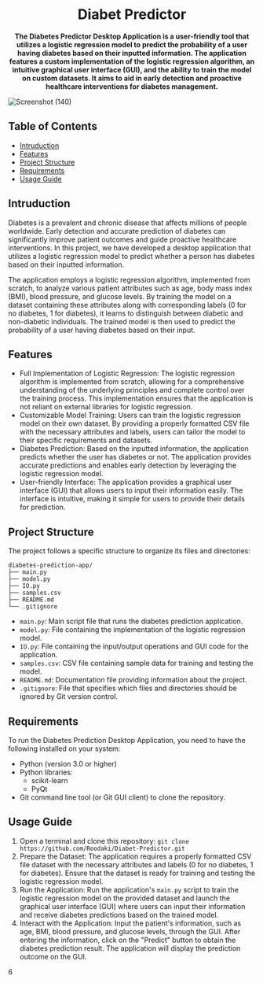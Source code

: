 <div align="center">
  <h1><strong>Diabet Predictor</strong></h1>
  <p><strong>The Diabetes Predictor Desktop Application is a user-friendly tool that utilizes a logistic regression model to predict the probability of a user having diabetes based on their inputted information. The application features a custom implementation of the logistic regression algorithm, an intuitive graphical user interface (GUI), and the ability to train the model on custom datasets. It aims to aid in early detection and proactive healthcare interventions for diabetes management.</strong></p>
</div>

![Screenshot (140)](https://github.com/Roodaki/Diabet-Predictor/assets/89901590/3c0eaefc-64cf-4f00-81ad-3317bcdfa14f)

## Table of Contents
- [Intruduction](#intruduction)
- [Features](#features)
- [Project Structure](#project-structure)
- [Requirements](#requirements)
- [Usage Guide](#usage-guide)

## Intruduction
Diabetes is a prevalent and chronic disease that affects millions of people worldwide. Early detection and accurate prediction of diabetes can significantly improve patient outcomes and guide proactive healthcare interventions. In this project, we have developed a desktop application that utilizes a logistic regression model to predict whether a person has diabetes based on their inputted information.

The application employs a logistic regression algorithm, implemented from scratch, to analyze various patient attributes such as age, body mass index (BMI), blood pressure, and glucose levels. By training the model on a dataset containing these attributes along with corresponding labels (0 for no diabetes, 1 for diabetes), it learns to distinguish between diabetic and non-diabetic individuals. The trained model is then used to predict the probability of a user having diabetes based on their input.

## Features
- Full Implementation of Logistic Regression: The logistic regression algorithm is implemented from scratch, allowing for a comprehensive understanding of the underlying principles and complete control over the training process. This implementation ensures that the application is not reliant on external libraries for logistic regression.
- Customizable Model Training: Users can train the logistic regression model on their own dataset. By providing a properly formatted CSV file with the necessary attributes and labels, users can tailor the model to their specific requirements and datasets.
- Diabetes Prediction: Based on the inputted information, the application predicts whether the user has diabetes or not. The application provides accurate predictions and enables early detection by leveraging the logistic regression model.
- User-friendly Interface: The application provides a graphical user interface (GUI) that allows users to input their information easily. The interface is intuitive, making it simple for users to provide their details for prediction.

## Project Structure
The project follows a specific structure to organize its files and directories:
```
diabetes-prediction-app/
├── main.py
├── model.py
├── IO.py
├── samples.csv
├── README.md
└── .gitignore
```
- `main.py`: Main script file that runs the diabetes prediction application.
- `model.py`: File containing the implementation of the logistic regression model.
- `IO.py`: File containing the input/output operations and GUI code for the application.
- `samples.csv`: CSV file containing sample data for training and testing the model.
- `README.md`: Documentation file providing information about the project.
- `.gitignore`: File that specifies which files and directories should be ignored by Git version control.

## Requirements
To run the Diabetes Prediction Desktop Application, you need to have the following installed on your system:
* Python (version 3.0 or higher)
* Python libraries:
  * scikit-learn
  * PyQt
* Git command line tool (or Git GUI client) to clone the repository.

## Usage Guide
1. Open a terminal and clone this repository: `git clone https://github.com/Roodaki/Diabet-Predictor.git`
2. Prepare the Dataset: The application requires a properly formatted CSV file dataset with the necessary attributes and labels (0 for no diabetes, 1 for diabetes). Ensure that the dataset is ready for training and testing the logistic regression model.
4. Run the Application: Run the application's `main.py` script to train the logistic regression model on the provided dataset and launch the graphical user interface (GUI) where users can input their information and receive diabetes predictions based on the trained model.
5. Interact with the Application: Input the patient's information, such as age, BMI, blood pressure, and glucose levels, through the GUI. After entering the information, click on the "Predict" button to obtain the diabetes prediction result. The application will display the prediction outcome on the GUI.

6
